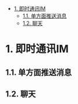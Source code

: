 <!-- TOC -->

- [1. 即时通讯IM](#1-即时通讯im)
    - [1.1. 单方面推送消息](#11-单方面推送消息)
    - [1.2. 聊天](#12-聊天)

<!-- /TOC -->



# 1. 即时通讯IM
<!--


即时通讯IM
https://mp.weixin.qq.com/s/eynMy_1vqxrPkgw0r-7heg
-->

## 1.1. 单方面推送消息  
<!-- 
7种实现web实时消息推送的方案！
https://mp.weixin.qq.com/s/_3uGLngOab7NDtUmNCVXgw
https://github.com/chengxy-nds/Springboot-Notebook/tree/master/springboot-realtime-data

-->


## 1.2. 聊天  
<!-- 

使用 Netty 实现了一个 IM 即时通讯系统
https://mp.weixin.qq.com/s/2z26QzBHhxBre8yeCPD0iQ
-->


